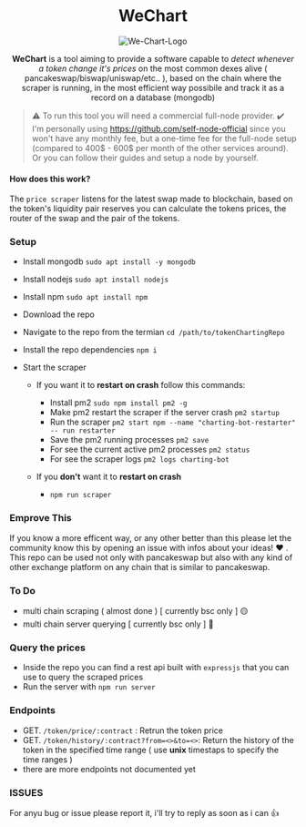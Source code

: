 
<h1 align="center">WeChart</h1>
<p align="center" ><img src="https://i.ibb.co/Sw11zNr/We-Chart-Logo.png" alt="We-Chart-Logo" border="0"></p>


<p align="center" >
	<strong>WeChart</strong> is a tool aiming to provide a software  capable to <i>detect whenever a token change it's prices</i> on the most common dexes alive ( pancakeswap/biswap/uniswap/etc.. ), based on the chain where the scraper is running, in the most efficient way possibile and track it as a record on a database (mongodb) 
</p>

> :warning: To run this tool you will need a commercial full-node provider. 
> :heavy_check_mark: I'm personally using  https://github.com/self-node-official since you won't have any monthly fee, but a one-time fee for the full-node setup (compared to 400$ - 600$ per month of the other services around). 
> Or you can follow their guides and setup a node by yourself.

#### How does this work?
The `price scraper` listens for the latest swap made to blockchain, based on the token's liquidity pair reserves you can calculate the tokens prices, the router of the swap and the pair of the tokens.

### Setup

- Install mongodb `sudo apt install -y mongodb`
- Install nodejs `sudo apt install nodejs`
- Install npm `sudo apt install npm`
- Download the repo
- Navigate to the repo from the termian `cd /path/to/tokenChartingRepo`
- Install the repo dependencies `npm i`
- Start the scraper

	- If you want it to **restart on crash** follow this commands:
		- Install pm2 `sudo npm install pm2 -g`
		- Make pm2 restart the scraper if the server crash `pm2 startup`
		- Run the scraper `pm2 start npm --name "charting-bot-restarter" -- run restarter`
		- Save the pm2 running processes `pm2 save`
		- For see the current active pm2 processes `pm2 status`
		- For see the scraper logs `pm2 logs charting-bot`

	- If you **don't** want it to **restart on crash**
		- `npm run scraper`



### Emprove This
If you know a more efficent way, or any other better than this please let the community know this by opening an issue with infos about your ideas! :heart: . This repo can be used not only with pancakeswap but also with any kind of other exchange platform on any chain that is similar to pancakeswap.

  


### To Do
- multi chain scraping ( almost done ) [ currently bsc only ] 🟡
- multi chain server querying [ currently bsc only ] 🔴


### Query the prices

- Inside the repo you can find a rest api built with `expressjs` that you can use to query the scraped prices
- Run the server with `npm run server`
 

### Endpoints

- GET. `/token/price/:contract` : Retrun the token price
- GET. `/token/history/:contract?from=<>&to=<>`: Return the history of the token in the specified time range ( use **unix** timestaps to specify the time ranges )
- there are more endpoints not documented yet

  
### ISSUES
For anyu bug or issue please report it, i'll try to reply as soon as i can :thumbsup:
